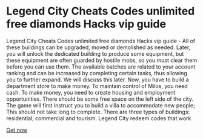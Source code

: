 # Legend City Cheats Codes unlimited free diamonds Hacks vip guide

Legend City Cheats Codes unlimited free diamonds Hacks vip guide - All of these buildings can be upgraded, moved or demolished as needed. Later, you will unlock the dedicated building to produce some equipment, but these equipment are often guarded by hostile mobs, so you must clear them before you can use them. The available batches are related to your account ranking and can be increased by completing certain tasks, thus allowing you to further expand. We will discuss this later. Now, you have to build a department store to make money. To maintain control of Milos, you need cash. To make money, you need to create housing and employment opportunities. There should be some free space on the left side of the city. The game will first instruct you to build a villa to accommodate new people; This should not take long to complete. There are three types of buildings: residential, commercial and tourism. Legend City redeem codes that work

[Get now](https://fengmod.top/legend-city/)
